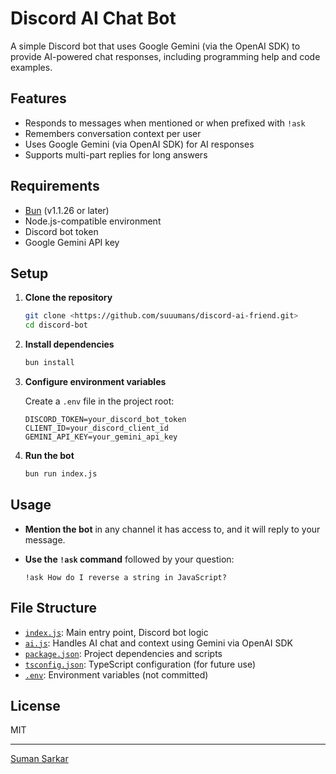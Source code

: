 # Discord AI Chat Bot

A simple Discord bot that uses Google Gemini (via the OpenAI SDK) to provide AI-powered chat responses, including programming help and code examples.

## Features

- Responds to messages when mentioned or when prefixed with `!ask`
- Remembers conversation context per user
- Uses Google Gemini (via OpenAI SDK) for AI responses
- Supports multi-part replies for long answers

## Requirements

- [Bun](https://bun.sh) (v1.1.26 or later)
- Node.js-compatible environment
- Discord bot token
- Google Gemini API key

## Setup

1. **Clone the repository**

   ```sh
   git clone <https://github.com/suuumans/discord-ai-friend.git>
   cd discord-bot
   ```

2. **Install dependencies**

   ```sh
   bun install
   ```

3. **Configure environment variables**

   Create a `.env` file in the project root:

   ```
   DISCORD_TOKEN=your_discord_bot_token
   CLIENT_ID=your_discord_client_id
   GEMINI_API_KEY=your_gemini_api_key
   ```

4. **Run the bot**

   ```sh
   bun run index.js
   ```

## Usage

- **Mention the bot** in any channel it has access to, and it will reply to your message.
- **Use the `!ask` command** followed by your question:

  ```
  !ask How do I reverse a string in JavaScript?
  ```

## File Structure

- [`index.js`](index.js): Main entry point, Discord bot logic
- [`ai.js`](ai.js): Handles AI chat and context using Gemini via OpenAI SDK
- [`package.json`](package.json): Project dependencies and scripts
- [`tsconfig.json`](tsconfig.json): TypeScript configuration (for future use)
- [`.env`](.env): Environment variables (not committed)

## License

MIT

---

[Suman Sarkar](https://x.com/suuumans)
